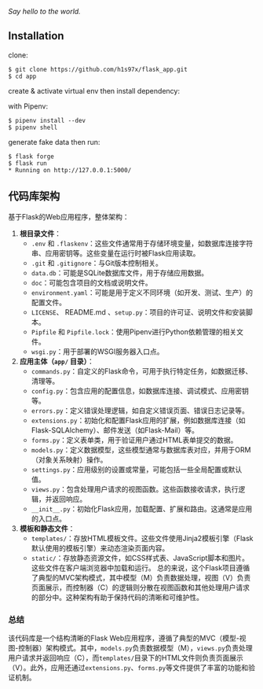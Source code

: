 

*Say hello to the world.*

## Installation

clone:
```
$ git clone https://github.com/h1s97x/flask_app.git
$ cd app
```
create & activate virtual env then install dependency:

with Pipenv:
```
$ pipenv install --dev
$ pipenv shell
```
generate fake data then run:
```
$ flask forge
$ flask run
* Running on http://127.0.0.1:5000/
```

## 代码库架构

基于Flask的Web应用程序，整体架构：

1. **根目录文件**：
   - `.env` 和 `.flaskenv`：这些文件通常用于存储环境变量，如数据库连接字符串、应用密钥等。这些变量在运行时被Flask应用读取。
   - `.git` 和 `.gitignore`：与Git版本控制相关。
   - `data.db`：可能是SQLite数据库文件，用于存储应用数据。
   - `doc`：可能包含项目的文档或说明文件。
   - `environment.yaml`：可能是用于定义不同环境（如开发、测试、生产）的配置文件。
   - `LICENSE`、 README.md 、`setup.py`：项目的许可证、说明文件和安装脚本。
   - `Pipfile` 和 `Pipfile.lock`：使用Pipenv进行Python依赖管理的相关文件。
   - `wsgi.py`：用于部署的WSGI服务器入口点。
2. **应用主体（`app/` 目录）**：
   - `commands.py`：自定义的Flask命令，可用于执行特定任务，如数据迁移、清理等。
   - `config.py`：包含应用的配置信息，如数据库连接、调试模式、应用密钥等。
   - `errors.py`：定义错误处理逻辑，如自定义错误页面、错误日志记录等。
   - `extensions.py`：初始化和配置Flask应用的扩展，例如数据库连接（如Flask-SQLAlchemy）、邮件发送（如Flask-Mail）等。
   - `forms.py`：定义表单类，用于验证用户通过HTML表单提交的数据。
   - `models.py`：定义数据模型，这些模型通常与数据库表对应，并用于ORM（对象关系映射）操作。
   - `settings.py`：应用级别的设置或常量，可能包括一些全局配置或默认值。
   - `views.py`：包含处理用户请求的视图函数。这些函数接收请求，执行逻辑，并返回响应。
   - `__init__.py`：初始化Flask应用，加载配置、扩展和路由。这通常是应用的入口点。
3. **模板和静态文件**：
   - `templates/`：存放HTML模板文件。这些文件使用Jinja2模板引擎（Flask默认使用的模板引擎）来动态渲染页面内容。
   - `static/`：存放静态资源文件，如CSS样式表、JavaScript脚本和图片。这些文件在客户端浏览器中加载和运行。 总的来说，这个Flask项目遵循了典型的MVC架构模式，其中模型（M）负责数据处理，视图（V）负责页面展示，而控制器（C）的逻辑则分散在视图函数和其他处理用户请求的部分中。这种架构有助于保持代码的清晰和可维护性。

### 总结

该代码库是一个结构清晰的Flask Web应用程序，遵循了典型的MVC（模型-视图-控制器）架构模式。其中，`models.py`负责数据模型（M），`views.py`负责处理用户请求并返回响应（C），而`templates/`目录下的HTML文件则负责页面展示（V）。此外，应用还通过`extensions.py`、`forms.py`等文件提供了丰富的功能和验证机制。

